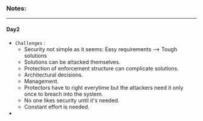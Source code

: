 ### Notes:

---

#### Day2

* `Challenges` : 
  * Security not simple as it seems: Easy requirements --> Tough solutions
  * Solutions can be attacked themselves.
  * Protection of enforcement structure can complicate solutions.
  * Architectural decisions.
  * Management.
  * Protectors have to right everytime but the attackers need it only once to breach into the system.
  * No one likes security until it's needed.
  * Constant effort is needed.
*
